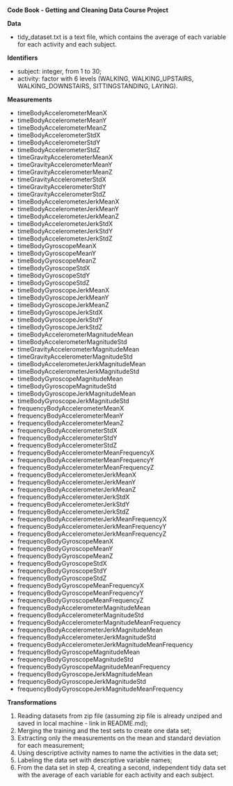 **Code Book - Getting and Cleaning Data Course Project**

**Data**
- tidy_dataset.txt is a text file, which contains the average of each variable for each activity and each subject.

**Identifiers**
- subject: integer, from 1 to 30;
- activity: factor with 6 levels (WALKING, WALKING_UPSTAIRS, WALKING_DOWNSTAIRS, SITTINGSTANDING, LAYING).

**Measurements**
- timeBodyAccelerometerMeanX
- timeBodyAccelerometerMeanY
- timeBodyAccelerometerMeanZ
- timeBodyAccelerometerStdX                           
- timeBodyAccelerometerStdY
- timeBodyAccelerometerStdZ                           
- timeGravityAccelerometerMeanX
- timeGravityAccelerometerMeanY                 
- timeGravityAccelerometerMeanZ
- timeGravityAccelerometerStdX                        
- timeGravityAccelerometerStdY
- timeGravityAccelerometerStdZ                        
- timeBodyAccelerometerJerkMeanX
- timeBodyAccelerometerJerkMeanY                      
- timeBodyAccelerometerJerkMeanZ
- timeBodyAccelerometerJerkStdX                       
- timeBodyAccelerometerJerkStdY
- timeBodyAccelerometerJerkStdZ                       
- timeBodyGyroscopeMeanX
- timeBodyGyroscopeMeanY                              
- timeBodyGyroscopeMeanZ
- timeBodyGyroscopeStdX                               
- timeBodyGyroscopeStdY
- timeBodyGyroscopeStdZ                              
- timeBodyGyroscopeJerkMeanX
- timeBodyGyroscopeJerkMeanY                          
- timeBodyGyroscopeJerkMeanZ
- timeBodyGyroscopeJerkStdX                           
- timeBodyGyroscopeJerkStdY
- timeBodyGyroscopeJerkStdZ                           
- timeBodyAccelerometerMagnitudeMean
- timeBodyAccelerometerMagnitudeStd                 
- timeGravityAccelerometerMagnitudeMean
- timeGravityAccelerometerMagnitudeStd               
- timeBodyAccelerometerJerkMagnitudeMean
- timeBodyAccelerometerJerkMagnitudeStd               
- timeBodyGyroscopeMagnitudeMean
- timeBodyGyroscopeMagnitudeStd                       
- timeBodyGyroscopeJerkMagnitudeMean
- timeBodyGyroscopeJerkMagnitudeStd                   
- frequencyBodyAccelerometerMeanX
- frequencyBodyAccelerometerMeanY                     
- frequencyBodyAccelerometerMeanZ
- frequencyBodyAccelerometerStdX                      
- frequencyBodyAccelerometerStdY
- frequencyBodyAccelerometerStdZ
- frequencyBodyAccelerometerMeanFrequencyX
- frequencyBodyAccelerometerMeanFrequencyY            
- frequencyBodyAccelerometerMeanFrequencyZ
- frequencyBodyAccelerometerJerkMeanX                 
- frequencyBodyAccelerometerJerkMeanY
- frequencyBodyAccelerometerJerkMeanZ                 
- frequencyBodyAccelerometerJerkStdX
- frequencyBodyAccelerometerJerkStdY                  
- frequencyBodyAccelerometerJerkStdZ
- frequencyBodyAccelerometerJerkMeanFrequencyX
- frequencyBodyAccelerometerJerkMeanFrequencyY
- frequencyBodyAccelerometerJerkMeanFrequencyZ
- frequencyBodyGyroscopeMeanX
- frequencyBodyGyroscopeMeanY                         
- frequencyBodyGyroscopeMeanZ
- frequencyBodyGyroscopeStdX
- frequencyBodyGyroscopeStdY
- frequencyBodyGyroscopeStdZ
- frequencyBodyGyroscopeMeanFrequencyX
- frequencyBodyGyroscopeMeanFrequencyY
- frequencyBodyGyroscopeMeanFrequencyZ
- frequencyBodyAccelerometerMagnitudeMean
- frequencyBodyAccelerometerMagnitudeStd
- frequencyBodyAccelerometerMagnitudeMeanFrequency    
- frequencyBodyAccelerometerJerkMagnitudeMean
- frequencyBodyAccelerometerJerkMagnitudeStd
- frequencyBodyAccelerometerJerkMagnitudeMeanFrequency
- frequencyBodyGyroscopeMagnitudeMean
- frequencyBodyGyroscopeMagnitudeStd
- frequencyBodyGyroscopeMagnitudeMeanFrequency
- frequencyBodyGyroscopeJerkMagnitudeMean
- frequencyBodyGyroscopeJerkMagnitudeStd              
- frequencyBodyGyroscopeJerkMagnitudeMeanFrequency

**Transformations**
1. Reading datasets from zip file (assuming zip file is already unziped and saved in local machine - link in README.md);
2. Merging the training and the test sets to create one data set;
3. Extracting only the measurements on the mean and standard deviation for each measurement;
4. Using descriptive activity names to name the activities in the data set;
5. Labeling the data set with descriptive variable names;
6. From the data set in step 4, creating a second, independent tidy data set with the average of each variable for each activity and each subject.
